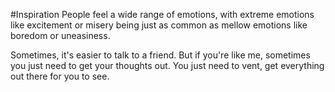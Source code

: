 #Inspiration
People feel a wide range of emotions, with extreme emotions like excitement or misery being just as common as mellow emotions like boredom or uneasiness.

Sometimes, it's easier to talk to a friend. But if you're like me, sometimes you just need to get your thoughts out. You just need to vent, get everything out there for you to see.